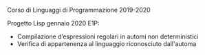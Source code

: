 Corso di Linguaggi di Programmazione 2019-2020 

Progetto Lisp gennaio 2020 E1P:
- Compilazione d’espressioni regolari in automi non deterministici
- Verifica di appartenenza al linguaggio riconosciuto dall'automa
